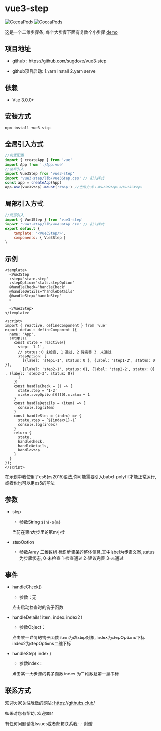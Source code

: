 # vue3-step

![CocoaPods](https://img.shields.io/npm/dt/vue3-step.svg)
![CocoaPods](https://img.shields.io/npm/v/vue3-step.svg)


这是一个二维步骤条, 每个大步骤下面有复数个小步骤
[demo](https://githubs.club/vue3-step/)

## 项目地址

- github : https://github.com/sugdove/vue3-step

- github项目启动: 1.yarn install 2.yarn serve

## 依赖
- Vue 3.0.0+

## 安装方式
```
npm install vue3-step
```

## 全局引入方式
```javascript
//前置配置
import { createApp } from 'vue'
import App from './App.vue'
//全局引入
import Vue3Step from 'vue3-step' 
import 'vue3-step/lib/vue3Step.css' // 引入样式
const app = createApp(App)
app.use(Vue3Step).mount('#app') //使用方式：<Vue3Step></Vue3Step>
```
## 局部引入方式
```javascript
//局部引入
import { Vue3Step } from 'vue3-step'
import 'vue3-step/lib/vue3Step.css' // 引入样式
export default {
    template: '<Vue3Step/>',
    components: { Vue3Step }
}
```

## 示例
```vue
<template>
  <Vue3Step
  :step="state.step"
  :stepOption="state.stepOption"
  @handleCheck="handleCheck"
  @handleDetails="handleDetails"
  @handleStep="handleStep"
  >

  </Vue3Step>
</template>

<script>
import { reactive, defineComponent } from 'vue'
export default defineComponent ({
  name: "App",
  setup(){
    const state = reactive({
      step: '1-1',
      // status：0 未检查, 1 通过, 2 待完善 3. 未通过
      stepOption: [
        [{label: 'step1-1', status: 0 }, {label: 'step1-2', status: 0 }],
        [{label: 'step2-1', status: 0}, {label: 'step2-2', status: 0} , {label: 'step2-3', status: 0}]
      ]
    })
    const handleCheck = () => {
      state.step = '1-2'
      state.stepOption[0][0].status = 1
    }
    const handleDetails = (item) => {
      console.log(item)
    }
    const handleStep = (index) => {
      state.step = `${index+1}-1`
      console.log(index)
    }
    return {
      state,
      handleCheck,
      handleDetails,
      handleStep
    }
  }
});
</script>

```

在示例中我使用了es6(es2015)语法,你可能需要引入babel-polyfill才能正常运行,或者你也可以用es5的写法

## 参数

- step

    - 参数String `${n}-${m}` 
    
    当前在第n大步里的第m小步

- stepOption
    - 参数Array 二维数组
      标识步骤条的整体信息,其中label为步骤文案,status为步骤状态, 0-未检查 1-检查通过 2-建议完善 3-未通过

## 事件

- handleCheck()
    
    - 参数：无

    点击启动检查时的钩子函数
    
- handleDetails( item, index, index2 )

    - 参数Object：
    
    点击某一详情的钩子函数 item为改step对象, index为stepOptions下标, index2为stepOptions二维下标

- handleStep( index )

    - 参数index：
    
    点击某一大步骤的钩子函数 index 为二维数组第一层下标
    
## 联系方式

欢迎大家关注我做的网站: https://githubs.club/

如果对您有帮助, 欢迎star

有任何问题请发Issues或者邮箱联系我-.-  谢谢!